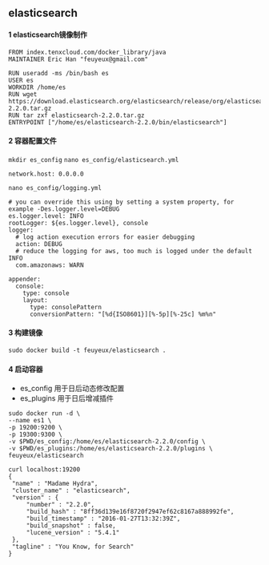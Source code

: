 ## elasticsearch

#### 1 elasticsearch镜像制作

```
FROM index.tenxcloud.com/docker_library/java
MAINTAINER Eric Han "feuyeux@gmail.com"

RUN useradd -ms /bin/bash es
USER es
WORKDIR /home/es
RUN wget https://download.elasticsearch.org/elasticsearch/release/org/elasticsearch/distribution/tar/elasticsearch/2.2.0/elasticsearch-2.2.0.tar.gz
RUN tar zxf elasticsearch-2.2.0.tar.gz
ENTRYPOINT ["/home/es/elasticsearch-2.2.0/bin/elasticsearch"]
```

#### 2 容器配置文件
`mkdir es_config` `nano es_config/elasticsearch.yml`

```
network.host: 0.0.0.0
```

`nano es_config/logging.yml`

```
# you can override this using by setting a system property, for example -Des.logger.level=DEBUG
es.logger.level: INFO
rootLogger: ${es.logger.level}, console
logger:
  # log action execution errors for easier debugging
  action: DEBUG
  # reduce the logging for aws, too much is logged under the default INFO
  com.amazonaws: WARN

appender:
  console:
    type: console
    layout:
      type: consolePattern
      conversionPattern: "[%d{ISO8601}][%-5p][%-25c] %m%n"
```

#### 3 构建镜像
```
sudo docker build -t feuyeux/elasticsearch .
```

#### 4 启动容器
- es_config 用于日后动态修改配置
- es_plugins 用于日后增减插件

```
sudo docker run -d \
--name es1 \
-p 19200:9200 \
-p 19300:9300 \
-v $PWD/es_config:/home/es/elasticsearch-2.2.0/config \
-v $PWD/es_plugins:/home/es/elasticsearch-2.2.0/plugins \
feuyeux/elasticsearch
```

```
curl localhost:19200
{
 "name" : "Madame Hydra",
 "cluster_name" : "elasticsearch",
 "version" : {
	 "number" : "2.2.0",
	 "build_hash" : "8ff36d139e16f8720f2947ef62c8167a888992fe",
	 "build_timestamp" : "2016-01-27T13:32:39Z",
	 "build_snapshot" : false,
	 "lucene_version" : "5.4.1"
 },
 "tagline" : "You Know, for Search"
}

```
